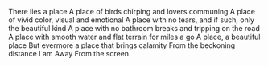 There lies a place 
A place of birds chirping and lovers communing 
A place of vivid color, visual and emotional
A place with no tears, and if such, only the beautiful kind 
A place with no bathroom breaks and tripping on the road 
A place with smooth water and flat terrain for miles a go
A place, a beautiful place 
But evermore a place that brings calamity 
From the beckoning distance I am
Away
From the screen